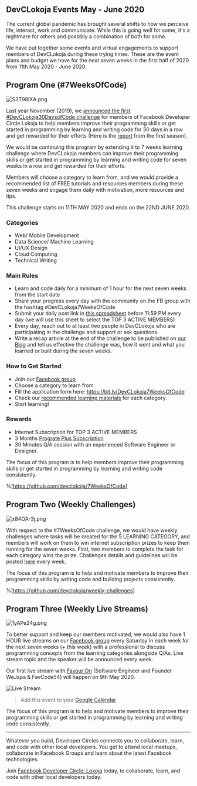 ## DevCLokoja Events May - June 2020

The current global pandemic has brought several shifts to how we perceive life, interact, work and communicate. While this is going well for some, it's a nightmare for others and possibly a combination of both for some.

We have put together some events and virtual engagements to support members of DevCLokoja during these trying times. These are the event plans and budget we have for the next seven weeks in the first half of 2020 from 11th May 2020 - June 2020.


## Program One (#7WeeksOfCode)

![S3T98lXA.png](https://cdn.hashnode.com/res/hashnode/image/upload/v1588872260117/qrNwMiSic.png)


Last year November (2019), we [announced the first #DevCLokoja30DaysofCode challenge](https://facebook.com/groups/devclokoja/permalink/2564914083584282/) for members of Facebook Developer Circle Lokoja to help members improve their programming skills or get started in programming by learning and writing code for 30 days in a row and get rewarded for their efforts (Here is the [report](https://devclokoja.hashnode.dev/devclokoja30daysofcode-season-i-recap-ck5pglsff0639qps1i39r8jh4) from the first season).

We would be continuing this program by extending it to 7 weeks learning challenge where DevCLokoja members can improve their programming skills or get started in programming by learning and writing code for seven weeks in a row and get rewarded for their efforts.

Members will choose a category to learn from, and we would provide a recommended list of FREE tutorials and resources members during these seven weeks and engage them daily with motivation, more resources and tips.

This challenge starts on 11TH MAY 2020 and ends on the 22ND JUNE 2020.

### Categories

- Web/ Mobile Development
- Data Science/ Machine Learning
- UI/UX Design
- Cloud Computing
- Technical Writing

### Main Rules

- Learn and code daily for a minimum of 1 hour for the next seven weeks from the start date
- Share your progress every day with the community on the FB group with the hashtag #DevCLokoja7WeeksOfCode
- Submit your daily post link in [this spreadsheet](https://bit.ly/DevCLokoja7WeeksOfCodeSheets) before 11:59 PM every day (we will use this sheet to select the TOP 3 ACTIVE MEMBERS)
- Every day, reach out to at least two people in DevCLokoja who are participating in the challenge and support or ask questions.
- Write a recap article at the end of the challenge to be published on [our Blog](https://devclokoja.hashnode.dev/writers-guide) and tell us effective the challenge was, how it went and what you learned or built during the seven weeks.

### How to Get Started

- Join our [Facebook group](https://facebook.com/groups/devclokoja)
- Choose a category to learn from
- Fill the application form here: https://bit.ly/DevCLokoja7WeeksOfCode
- Check our [recommended learning materials](https://github.com/devclokoja/resources) for each category.
- Start learning!

### Rewards

- Internet Subscription for TOP 3 ACTIVE MEMBERS
- 3 Months [Prograte Plus Subscription](https://progate.com/plans/for_users)
- 30 Minutes Q/A session with an experienced Software Engineer or Designer.

The focus of this program is to help members improve their programming skills or get started in programming by learning and writing code consistently.

%[https://github.com/devclokoja/7WeeksOfCode]

## Program Two (Weekly Challenges)

![x84OA-3j.png](https://cdn.hashnode.com/res/hashnode/image/upload/v1588872349664/5RKQN7gyi.png)

With respect to the #7WeeksOfCode challenge, we would have weekly challenges where tasks will be created for the 5 LEARNING CATEGORY, and members will work on them to win internet subscription prizes to keep them running for the seven weeks. First, two members to complete the task for each category wins the prize. Challenges details and guidelines will be posted [here](https://github.com/devclokoja/weekly-challenges) every week.

The focus of this program is to help and motivate members to improve their programming skills by writing code and building projects consistently.

%[https://github.com/devclokoja/weekly-challenges]

## Program Three (Weekly Live Streams)

![1yAPe24g.png](https://cdn.hashnode.com/res/hashnode/image/upload/v1588872362975/coLdrG-mY.png)

To better support and keep our members motivated, we would also have 1 HOUR live streams on our [Facebook group](https://facebook.com/groups/devclokoja) every Saturday in each week for the next seven weeks (+ this week) with a professional to discuss programming concepts from the learning categories alongside Q/As. Live stream topic and the speaker will be announced every week.

Our first live stream with [Favour Ori](https://twitter.com/favouroncode) (Software Engineer and Founder WeJapa & FavCode54) will happen on 9th May 2020. 

![Live Stream](https://cdn.hashnode.com/res/hashnode/image/upload/v1588872393770/PTx2VJc29.png)

> Add this event to your [Google Calendar](https://calendar.google.com/event?action=TEMPLATE&tmeid=NGptM3BkbmY1OWtlcDVuOGlmbnF1cGY4a2IgZGV2Y2xva29qYUBt&tmsrc=devclokoja%40gmail.com)

The focus of this program is to help and motivate members to improve their programming skills or get started in programming by learning and writing code consistently.

---

Whatever you build, Developer Circles connects you to collaborate, learn, and code with other local developers. You get to attend local meetups, collaborate in Facebook Groups and learn about the latest Facebook technologies.

Join [Facebook Developer Circle: Lokoja](https://web.facebook.com/groups/devclokoja/) today, to collaborate, learn, and code with other local developers today.